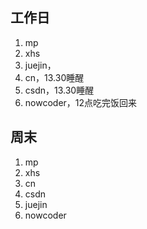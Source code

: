 ## 工作日

1. mp
2. xhs
3. juejin，
4. cn，13.30睡醒
5. csdn，13.30睡醒
6. nowcoder，12点吃完饭回来



## 周末

1. mp
2. xhs
3. cn
4. csdn
5. juejin
6. nowcoder